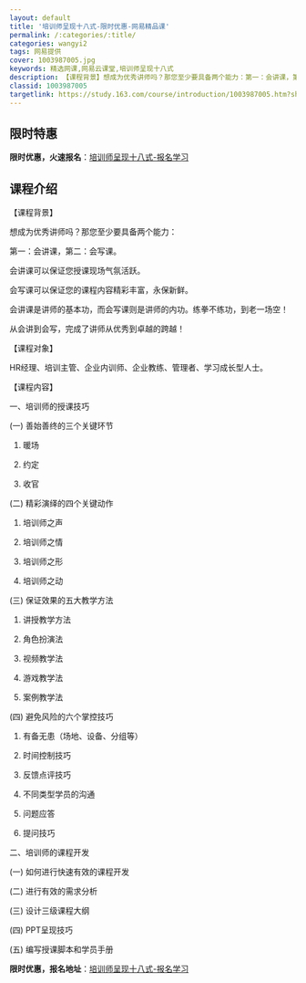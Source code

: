 ```yaml
---
layout: default
title: '培训师呈现十八式-限时优惠-网易精品课'
permalink: /:categories/:title/
categories: wangyi2
tags: 网易提供
cover: 1003987005.jpg
keywords: 精选网课,网易云课堂,培训师呈现十八式
description: 【课程背景】想成为优秀讲师吗？那您至少要具备两个能力：第一：会讲课，第二：会写课。会讲课可以保证您授课现场气氛活跃。会写
classid: 1003987005
targetlink: https://study.163.com/course/introduction/1003987005.htm?share=1&shareId=1025206652&utm_campaign=share&utm_medium=iphoneShare&utm_source=&utm_u=1025206652
---
```


## 限时特惠

**限时优惠，火速报名**：[培训师呈现十八式-报名学习](https://study.163.com/course/introduction/1003987005.htm?share=1&shareId=1025206652&utm_campaign=share&utm_medium=iphoneShare&utm_source=&utm_u=1025206652)

## 课程介绍

【课程背景】

想成为优秀讲师吗？那您至少要具备两个能力：

第一：会讲课，第二：会写课。

会讲课可以保证您授课现场气氛活跃。

会写课可以保证您的课程内容精彩丰富，永保新鲜。

会讲课是讲师的基本功，而会写课则是讲师的内功。练拳不练功，到老一场空！

从会讲到会写，完成了讲师从优秀到卓越的跨越！

【课程对象】

HR经理、培训主管、企业内训师、企业教练、管理者、学习成长型人士。

【课程内容】

一、培训师的授课技巧

(一)	善始善终的三个关键环节

1.	暖场

2.	约定

3.	收官

(二)	精彩演绎的四个关键动作

1.	培训师之声

2.	培训师之情

3.	培训师之形

4.	培训师之动

(三)	保证效果的五大教学方法

1.	讲授教学方法

2.	角色扮演法

3.	视频教学法

4.	游戏教学法

5.	案例教学法

(四)	避免风险的六个掌控技巧

1.	有备无患（场地、设备、分组等）

2.	时间控制技巧

3.	反馈点评技巧

4.	不同类型学员的沟通

5.	问题应答	

6.	提问技巧	

二、培训师的课程开发

(一)	如何进行快速有效的课程开发

(二)	进行有效的需求分析  

(三)	设计三级课程大纲

 (四)	PPT呈现技巧

(五)	编写授课脚本和学员手册

**限时优惠，报名地址**：[培训师呈现十八式-报名学习](https://study.163.com/course/introduction/1003987005.htm?share=1&shareId=1025206652&utm_campaign=share&utm_medium=iphoneShare&utm_source=&utm_u=1025206652)

